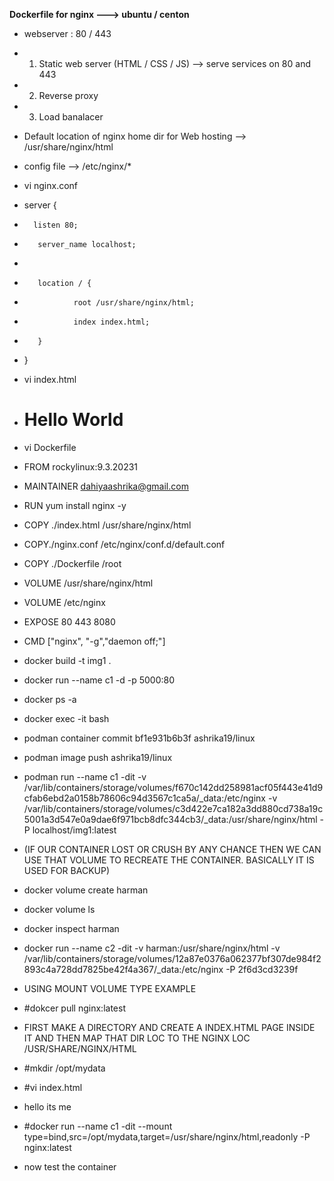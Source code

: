 **Dockerfile for nginx --->  ubuntu / centon**

- webserver :  80 / 443 
	
-	1)  Static web server (HTML / CSS / JS) -->  serve services on 80 and 443 
-	2)  Reverse proxy 
-	3)  Load banalacer 

- Default location of nginx home dir for Web hosting -->  /usr/share/nginx/html

- config file -->  /etc/nginx/* 

- vi nginx.conf

- server {
-       listen 80;
-        server_name localhost;
-
-        location / {
-                root /usr/share/nginx/html;
-                index index.html;
-        }
- }

- vi index.html

- <h1> Hello World </h1>

- vi Dockerfile

- FROM rockylinux:9.3.20231
- MAINTAINER dahiyaashrika@gmail.com
- RUN yum install nginx -y
- COPY ./index.html /usr/share/nginx/html
- COPY./nginx.conf /etc/nginx/conf.d/default.conf
- COPY ./Dockerfile /root
- VOLUME /usr/share/nginx/html
- VOLUME /etc/nginx
- EXPOSE 80 443 8080
- CMD ["nginx", "-g","daemon off;"]

- docker build -t img1 .

- docker run --name c1 -d -p 5000:80 <img name> 

- docker ps -a 

- docker exec -it <container-name> bash

- podman container commit bf1e931b6b3f ashrika19/linux

- podman image push ashrika19/linux

-  podman run --name c1 -dit -v /var/lib/containers/storage/volumes/f670c142dd258981acf05f443e41d9cfab6ebd2a0158b78606c94d3567c1ca5a/_data:/etc/nginx -v /var/lib/containers/storage/volumes/c3d422e7ca182a3dd880cd738a19c5001a3d547e0a9dae6f971bcb8dfc344cb3/_data:/usr/share/nginx/html -P localhost/img1:latest

- (IF OUR CONTAINER LOST OR CRUSH BY ANY CHANCE THEN WE CAN USE THAT VOLUME TO RECREATE THE CONTAINER. BASICALLY IT IS USED FOR BACKUP)

- docker volume create harman
- docker volume ls
- docker inspect harman
- docker run --name c2 -dit -v harman:/usr/share/nginx/html -v /var/lib/containers/storage/volumes/12a87e0376a062377bf307de984f2893c4a728dd7825be42f4a367/_data:/etc/nginx -P  2f6d3cd3239f

- USING MOUNT VOLUME TYPE EXAMPLE

- #dokcer pull nginx:latest

- FIRST MAKE A DIRECTORY AND CREATE A INDEX.HTML PAGE INSIDE IT AND THEN MAP THAT DIR LOC TO THE NGINX LOC /USR/SHARE/NGINX/HTML

- #mkdir /opt/mydata

- #vi index.html

- hello its me

- #docker run --name c1 -dit --mount type=bind,src=/opt/mydata,target=/usr/share/nginx/html,readonly -P nginx:latest


- now test the container 


